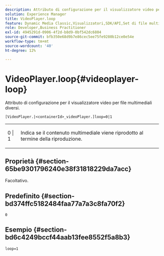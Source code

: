 ```yaml
---
description: Attributo di configurazione per il visualizzatore video per file multimediali diversi.
solution: Experience Manager
title: VideoPlayer.loop
feature: Dynamic Media Classic,Visualizzatori,SDK/API,Set di file multimediali diversi
role: Developer,Business Practitioner
exl-id: 4945291d-0906-4f2d-b8d9-0bf542dc6804
source-git-commit: bfb350e68d9b7e86cec5ee75fe9280b12ce0e54e
workflow-type: tm+mt
source-wordcount: '40'
ht-degree: 12%

---
```


# VideoPlayer.loop{#videoplayer-loop}

Attributo di configurazione per il visualizzatore video per file multimediali diversi.

`[VideoPlayer.|<containerId>_videoPlayer.]loop=0|1`

<table id="table_2A4F898BBF88417DB0834B7F78637F5D"> 
 <tbody> 
  <tr> 
   <td colname="col1"> <p> <span class="codeph"> 0 | 1</span> </p> </td> 
   <td colname="col2"> <p>Indica se il contenuto multimediale viene riprodotto al termine della riproduzione. </p> </td> 
  </tr> 
 </tbody> 
</table>

## Proprietà {#section-65be9301796240e38f31818229da7acc}

Facoltativo.

## Predefinito {#section-bd374ffc5182484faa77a7a3c8fa70f2}

`0`

## Esempio {#section-bd6c4249bccf44aab13fee8552f5a8b3}

`loop=1`
